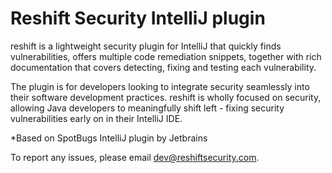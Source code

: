 # Reshift Security IntelliJ plugin

reshift is a lightweight security plugin for IntelliJ that quickly finds vulnerabilities, offers multiple code remediation snippets, together with rich documentation that covers detecting, fixing and testing each vulnerability.

The plugin is for developers looking to integrate security seamlessly into their software development practices. reshift is wholly focused on security, allowing Java developers to meaningfully shift left - fixing security vulnerabilities early on in their IntelliJ IDE.

*Based on SpotBugs IntelliJ plugin by Jetbrains

To report any issues, please email dev@reshiftsecurity.com.

